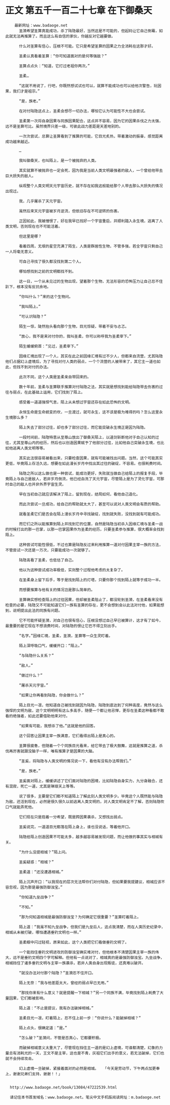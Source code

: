 # 正文 第五千一百二十七章 在下御桑天
        最新网址：www.badaoge.net
          圣漪希望圣算真能成功，杀了陆隐最好，当然这是不可能的，但起码让它自己倒霉，如此就无法再推算了。而且这么有自信的家伙，你越反对它越要做。
      
          什么对圣算有信心，压根不可能。它只是希望圣算的因果之力全消耗在这那才好。
      
          圣柔认真看着圣算：“你可知道面对的是何等强敌？”
      
          圣算点点头：“知道，它打过老祖你两次。”
      
          圣柔…
      
          “这就不用说了，行吧，你既然想试试也可以，就算不能成功也可以给他次警告，玩因果，我们才是祖宗。”
      
          “是，族老。”
      
          在对付陆隐这点上，圣柔会想尽一切办法，哪怕它认为可能性不大也会尝试。
      
          圣柔第一次将自身因果与同族因果配合，这点并不容易，因为它的因果杀伐之力太强，远不是圣算可比。虽然境界只差一级，可彼此战力差距是天差地别的。
      
          一次次尝试，总算让圣算看到了推算的可能，它目光炙热，带着激动的振奋，感觉距离成功越来越近。
      
          …
      
          我叫御桑天，也叫陌上，是一个被抛弃的人类。
      
          其实就算不被抛弃也一定会死，因为我是当前人类文明最强者的敌人，一个曾给他带去巨大损失的敌人。
      
          纵观整个人类文明天元宇宙历史，就不存在如我这般能给那个人带去那么大损失的情况出现过。
      
          我，几乎屠杀了天元宇宙。
      
          虽然后来天元宇宙被岁月逆流，但依旧存在不可逆转的伤害。
      
          正因如此，我被憎恨了，好在我早已找好一个宇宙重启，并顺利踏入永生境，逃离了人类文明，否则现在也不可能活着。
      
          但这里是哪？
      
          看着四周，无垠的星空充满了陌生，人类是群居性生物，不管多强，若全宇宙只剩自己一人将毫无意义。
      
          可自己寻找了很久都没找到第二个人。
      
          哪怕想找到之前的文明都找不到。
      
          这一日，一个从未见过的生物出现，望着那个生物，无法形容的恐怖压力让自己忍不住趴下，根本没有反抗余地。
      
          “你叫什么？”来的这个生物问。
      
          “我叫陌上。”
      
          “可认识陆隐？”
      
          陌生一惊，陡然抬头看向那个生物，目光惊疑，带着不安与忐忑。
      
          “放心，我不是来对付你的，我叫圣柔，你可以称呼我为圣柔宰下。”
      
          陌生缓缓俯首：“见过，圣柔宰下。”
      
          因缘汇境出现了一个人，其实在此之前因缘汇境有过不少人，但都来自流营，尤其陆隐他们占据幻上虚境后，为了寻找对付人类的弱点，一个个流营的人被带来了，其它主一道也如此，但找不到对付的办法。
      
          此次不同，这个人类是圣柔亲自带回来的。
      
          数十年前，圣柔与圣算联手推算对付陆隐之法，其实就是想找到能给陆隐带去伤害的过往与弱点，在此基础上运用，它们找到了陌上。
      
          感受着一道道强悍气息，陌上从未想过宇宙还存在如此恐怖的文明。
      
          永恒生命是生命蜕变的坎，一旦渡过，就可永生，这不该是极为难得的吗？怎么这里永生境那么多？
      
          陌上失去了部分过往，却也多了部分过往，而它能突破永生境正是因为陆隐。
      
          一段时间前，陆隐特意从至尊山放出了御桑天陌上，以道剑斩断他对于自己认知的过往，尤其至尊山内的经历，然后也以创造因果赋予了他部分过往，比如他自己突破永生境，也比如他逃离人类文明等等。
      
          其实此法很容易被看出来，只要检查因果，就有可能被找出问题。当然，这个可能其实更低，毕竟陌上存活久远，想要在如此漫长岁月中找出其过往的破绽，不容易。也很耗费时间。
      
          陆隐之所以这么做也是一种尝试，能成功更好，失败就当做自己给陌上的报复手段，毕竟陌上与自己是敌人，若非岁月倒流，他已经血洗了天元宇宙，尽管陌上是为了灵化宇宙，可那时自己的敌人也并非外界宇宙生灵。
      
          早在当初自己就应该解决了陌上，留到现在，结局如何，看他自己造化。
      
          而此次尝试一旦成功，给自己的帮助就太大了，甚至可以说对人类文明会有质的帮助。
      
          就看圣柔它们是否会在陌上漫长岁月中寻找破绽，找到就失败，没找到就有可能成功。
      
          而它们之所以能推算到陌上并找到它的位置，自然是陆隐当初杀入因缘汇境与圣柔一战的时候打出的那一巴掌，以那一巴掌因果作为圣柔的经历，只要圣柔参与推算，很大概率会找到陌上。
      
          这种尝试可能性很低，不过也算是陆隐反过来利用推算一道对付因果主宰一族的方法，不管尝试一次还是一万次，只要能成功一次就够了。
      
          陆隐高看了圣柔，也低估了自己。
      
          他以为这种尝试成功率极低，实则整个过程他考虑的太复杂了。
      
          在圣柔身上留下后手，等于是找到陌上的灯塔，只要你那个找到陌上就等于成功一半。
      
          而想要推算与他有关的情况岂是那么简单的。
      
          圣算确实想检查陌上的过往因果，但却被圣柔阻止了，都没轮到圣漪，在圣柔看来没有检查的必要，陆隐又不可能知道它们一族有圣算的存在，更不会想到会以此法对付他，如果能想到，说明提出此法的同族有问题。
      
          它不可能怀疑圣漪，对自己也很有信心，压根没想过自己早已被算计，这才有了如今，最重要的是它现在不想浪费时间，对陆隐的恨让它巴不得立刻出手。
      
          “名字。”因缘汇境，圣柔，圣漪，圣算等一众生灵盯着。
      
          陌上深呼吸口气，缓缓开口：“陌上。”
      
          “与陆隐什么关系？”
      
          “敌人。”
      
          “做过什么？”
      
          “屠杀天元宇宙。”
      
          “如果让你再看到陆隐，你会做什么？”
      
          陌上目光一凛，他知道自己被找到就因为陆隐，陆隐到底达到了何种高度，竟然与这么强悍的文明为敌，这个文明明明有这么多高手，随便一个都让他忌惮，更存在圣柔这种看都不敢看的绝强者，如此还要借助他来对付。
      
          “如果有可能，我想杀了他。”这就是他的回答。
      
          这个回答让因果主宰一族满意，它们看得出陌上是真心的。
      
          圣算很疲惫，但随着一个个同族目光看来，给它带去了极大鼓舞，这就是推算之道，杀伐再厉害就跟没脑子一样，唯有推算才是因果的大脑。
      
          “圣奚，将陆隐与人类文明的情况说一下，看他有没有办法帮我们。”
      
          “是，族老。”
      
          圣奚面对陌上，缓缓讲述了它们面对陆隐的困境，比如陆隐自身实力，九分身融合，还有混寂，死亡一道，尤其是琳琅天上等等。
      
          说了很多，主要是它们都不知道陌上了解此刻人类文明多少。毕竟这个人既然能与陆隐为敌，还活到现在，必然是很久很久以前逃离人类文明的，对人类文明肯定不了解，否则陆隐吹口气就能弄死他。
      
          它们现在只是抱着一分希望，既是跨因果袭杀，又想找出弱点。
      
          圣奚说完，一道道目光都落在陌上身上，谁也没说话，等着他开口。
      
          陆隐给陌上创造因果不可能太多，越多越容易被发现问题，而让他做的事其实与相城有关。
      
          “为什么没提相城？”陌上问。
      
          圣奚疑惑：“相城？”
      
          圣柔道：“还没遭遇相城。”
      
          陌上沉声开口：“以我现在的层次无法帮你们对付陆隐，但如果要我提建议，相城应该不容忽视，因为那是最强防御浊宝。”
      
          “你知道九垒战争？”
      
          “不知。”
      
          “那为何知道相城是最强防御浊宝？为何确定它很重要？”圣算盯着陌上。
      
          陌上道：“我虽不知九垒战争，但我们是九垒后人，这点我清楚，而在人类历史纪录中，相城从未被打破，哪怕遭遇垂钓文明也一样。”
      
          圣柔眼中闪过轻视，原来如此，这个人类把它们看做垂钓文明了。
      
          一个能挡住垂钓文明进攻的防御浊宝确实难对付，但他根本不清楚因果主宰一族的伟大，远不是垂钓文明四个字可解释。但他有一点说对了，相城真的是最强防御浊宝。九垒战争，相城挡住了诸多垂钓文明与主宰一族袭杀，若非人类自身出现叛徒，还真难以破开。
      
          “就没办法对付那个陆隐？”圣漪忍不住开口。
      
          陌上无奈：“我与他差距太大，曾经的弱点早已无用。”
      
          “那找你来有什么意义？就是提醒一下相城？”另一个同族不满，毕竟找到陌上耗费了大量因果，它们都被影响。
      
          陌上道：“不止是提议，我有办法破掉相城。”
      
          圣柔目光一凛，盯着陌上，忍不住上前一步：“你说什么？能破掉相城？”
      
          陌上点头，很确定道：“是。”
      
          “怎么破？”圣漪问，不管是否真心，它都要积极。
      
          而破掉相城意义太重大了，尽管现在挡住主一道的是幻上虚境，可谁都清楚，幻象的力量总有消耗光的一天，王文不是主宰，这也是不青，灰祖它们出手的意义，若无法破掉，它们也就不会持续攻击。
      
          幻上虚境一旦破掉，紧接着面对的必然是相城。  「今天是劳动节，下午两点加更奉上，谢谢兄弟们支持，谢谢！！」
      
      
      http://www.badaoge.net/book/13084/47222539.html
      
      请记住本书首发域名：www.badaoge.net。笔尖中文手机版阅读网址：m.badaoge.net